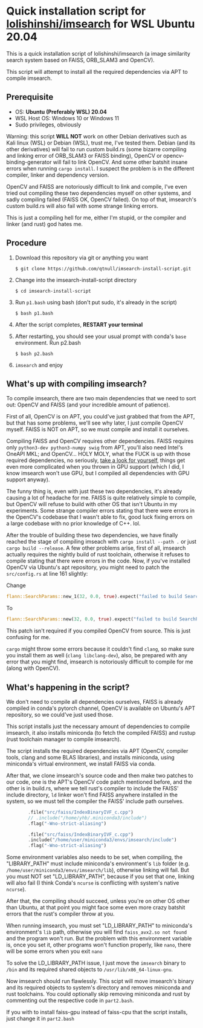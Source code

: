 # Quick installation script for [lolishinshi/imsearch](https://github.com/lolishinshi/imsearch) for WSL Ubuntu 20.04
This is a quick installation script of lolishinshi/imsearch (a image similarity search system based on FAISS, ORB_SLAM3 and OpenCV).

This script will attempt to install all the required dependencies via APT to compile imsearch.

## Prerequisite
- OS: **Ubuntu (Preferably WSL) 20.04**
- WSL Host OS: Windows 10 or Windows 11
- Sudo privileges, obviously

Warning: this script **WILL NOT** work on other Debian derivatives such as Kali linux (WSL) or Debian (WSL), trust me, I've tested them. Debian (and its other derivatives) will fail to run custom build.rs (some bizarre compiling and linking error of ORB_SLAM3 or FAISS binding), OpenCV or opencv-binding-generator will fail to link OpenCV. And some other batshit insane errors when running `cargo install`. I suspect the problem is in the different compiler, linker and dependency version.

OpenCV and FAISS are notoriously difficult to link and compile, I've even tried out compiling these two dependencies myself on other systems, and sadly compiling failed (FAISS OK, OpenCV failed). On top of that, imsearch's custom build.rs will also fail with some strange linking errors.

This is just a compiling hell for me, either I'm stupid, or the compiler and linker (and rust) god hates me.

## Procedure
1. Download this repository via git or anything you want
 
    ```shell
    $ git clone https://github.com/qtnull/imsearch-install-script.git
    ```

2. Change into the imsearch-install-script directory
    
    ```shell
    $ cd imsearch-install-script
    ```

3. Run `p1.bash` using bash (don't put sudo, it's already in the script)

    ```shell
    $ bash p1.bash
    ```

4. After the script completes, **RESTART your terminal**

5. After restarting, you should see your usual prompt with conda's `base` environment. Run p2.bash
   
   ```shell
   $ bash p2.bash
   ```

6. `imsearch` and enjoy

## What's up with compiling imsearch?
To compile imsearch, there are two main dependencies that we need to sort out: OpenCV and FAISS (and your incredible amount of patience).

First of all, OpenCV is on APT, you could've just grabbed that from the APT, but that has some problems, we'll see why later, I just compile OpenCV myself. FAISS is NOT on APT, so we must compile and install it ourselves.

Compiling FAISS and OpenCV requires other dependencies. FAISS requires only `python3-dev python3-numpy swig` from APT, you'll also need Intel's OneAPI MKL; and OpenCV... HOLY MOLY, what the FUCK is up with those required dependencies, no seriously, [take a look for yourself](https://gist.github.com/raulqf/f42c718a658cddc16f9df07ecc627be7), things get even more complicated when you thrown in GPU support (which I did, I know imsearch won't use GPU, but I compiled all dependencies with GPU support anyway).

The funny thing is, even with just these two dependencies, it's already causing a lot of headache for me. FAISS is quite relatively simple to compile, but OpenCV will refuse to build with other OS that isn't Ubuntu in my experiments. Some strange compiler errors stating that there were errors in the OpenCV's codebase that I wasn't able to fix, good luck fixing errors on a large codebase with no prior knowledge of C++. lol.

After the trouble of building these two dependencies, we have finally reached the stage of compiling imseach with `cargo install --path .` or just `cargo build --release`. A few other problems arise, first of all, imsearch actually requires the nightly build of rust toolchain, otherwise it refuses to compile stating that there were errors in the code. Now, if you've installed OpenCV via Ubuntu's apt repository, you might need to patch the `src/config.rs` at line 161 slightly:

Change
```rust
flann::SearchParams::new_1(32, 0.0, true).expect("failed to build SearchParams"),
```
To
```rust
flann::SearchParams::new(32, 0.0, true).expect("failed to build SearchParams"),
```

This patch isn't required if you compiled OpenCV from source. This is just confusing for me.

`cargo` might throw some errors because it couldn't find `clang`, so make sure you install them as well (`clang libclang-dev`), also, be prepared with any error that you might find, imsearch is notoriously difficult to compile for me (along with OpenCV).

## What's happening in the script?
We don't need to compile all dependencies ourselves, FAISS is already compiled in conda's pytorch channel, OpenCV is available on Ubuntu's APT repository, so we could've just used those.

This script installs just the necessary amount of dependencies to compile imsearch, it also installs miniconda (to fetch the compiled FAISS) and rustup (rust toolchain manager to compile imsearch).

The script installs the required dependencies via APT (OpenCV, compiler tools, clang and some BLAS libraries), and installs miniconda, using miniconda's virtual environment, we install FAISS via conda.

After that, we clone imsearch's source code and then make two patches to our code, one is the APT's OpenCV code patch mentioned before, and the other is in build.rs, where we tell rust's compiler to include the FAISS' include directory, `ld` linker won't find FAISS anywhere installed in the system, so we must tell the compiler the FAISS' include path ourselves.

```rust
        .file("src/faiss/IndexBinaryIVF_c.cpp")
        // .include("/home/yhb/.miniconda3/include")
        .flag("-Wno-strict-aliasing")
```

```rust
        .file("src/faiss/IndexBinaryIVF_c.cpp")
        .include("/home/user/miniconda3/envs/imsearch/include")
        .flag("-Wno-strict-aliasing")
```

Some environment variables also needs to be set, when compiling, the "LIBRARY_PATH" must include miniconda's environment's `lib` folder (e.g. `/home/user/miniconda3/envs/imsearch/lib`), otherwise linking will fail. But you must NOT set "LD_LIBRARY_PATH", because if you set that one, linking will also fail (I think Conda's `ncurse` is conflicting with system's native `ncurse`).

After that, the compiling should succeed, unless you're on other OS other than Ubuntu, at that point you might face some even more crazy batshit errors that the rust's compiler throw at you.

When running imsearch, you must set "LD_LIBRARY_PATH" to miniconda's environment's `lib` path, otherwise you will find `faiss_avx2.so not found` and the program won't run. But the problem with this environment variable is, once you set it, other programs won't function properly, like `nano`, there will be some errors when you exit `nano`

To solve the LD_LIBRARY_PATH issue, I just move the `imsearch` binary to `/bin` and its required shared objects to `/usr/lib/x86_64-linux-gnu`.

Now imsearch should run flawlessly. This scipt will move imsearch's binary and its required objects to system's directory and removes miniconda and rust toolchains. You could optionally skip removing miniconda and rust by commenting out the respective code in `part2.bash`.

If you with to install faiss-gpu instead of faiss-cpu that the script installs, just change it in `part2.bash`